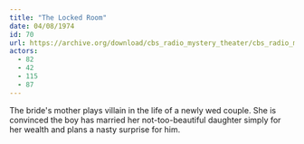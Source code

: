 ```yaml
---
title: "The Locked Room"
date: 04/08/1974
id: 70
url: https://archive.org/download/cbs_radio_mystery_theater/cbs_radio_mystery_theater-0051-0100.zip/cbs_radio_mystery_theater-0051-0100%2Fcbsrmt_0070_the_locked_room.mp3
actors:
  - 82
  - 42
  - 115
  - 87
---
```

The bride's mother plays villain in the life of a newly wed couple. She is convinced the boy has married her not-too-beautiful daughter simply for her wealth and plans a nasty surprise for him.